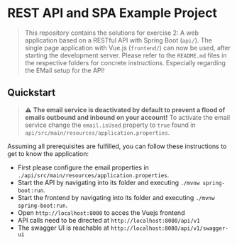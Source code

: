 # REST API and SPA Example Project

> This repository contains the solutions for exercise 2: A web application based on a RESTful API with Spring Boot (`api/`). The single page application with Vue.js (`frontend/`) can now be used, after starting the development server.
> Please refer to the `README.md` files in the respective folders for concrete instructions. Especially regarding the EMail setup for the API!

## Quickstart
>:warning: **The email service is deactivated by default to prevent a flood of emails outbound and inbound on your account!** To activate the email service change the `email.isUsed` property to `true` found in `api/src/main/resources/application.properties`.

Assuming all prerequisites are fulfilled, you can follow these instructions to get to know the application:
- First please configure the email properties in `./api/src/main/resources/application.properties`.
- Start the API by navigating into its folder and executing `./mvnw spring-boot:run`.
- Start the frontend by navigating into its folder and executing `./mvnw spring-boot:run`.
- Open `http://localhost:8000` to acces the Vuejs frontend
- API calls need to be directed at `http://localhost:8080/api/v1`
- The swagger UI is reachable at `http://localhost:8080/api/v1/swagger-ui`
